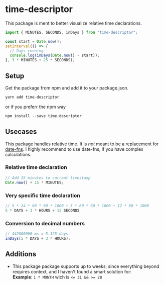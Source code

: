 # time-descriptor

This package is ment to better visualize relative time declarations.

```js
import { MINUTES, SECONDS, inDays } from "time-descriptor";

const start = Date.now();
setInterval(() => {
  // Days running
  console.log(inDays(Date.now() - start));
}, 3 * MINUTES + 25 * SECONDS);
```

## Setup

Get the package from npm and add it to your package.json.

```js
yarn add time-descriptor
```

or if you preferr the npm way

```js
npm install --save time-descriptor
```

## Usecases

This package handles relative time. It is _not_ meant to be a replacement for [date-fns](https://date-fns.org/). I highly recommend to use date-fns, if you have complex calculations.

### Relative time declaration

```js
// Add 15 minutes to current timestamp
Date.now() + 15 * MINUTES;
```

### Very specific time declaration

```js
// 5 * 24 * 60 * 60 * 1000 + 3 * 60 * 60 * 1000 + 12 * 60 * 1000
5 * DAYS + 3 * HOURS + 12 SECONDS
```

### Conversion to decimal numbers

```js
// 442800000 ms = 5.125 days
inDays(5 * DAYS + 3 * HOURS);
```

## Additions

- This package package supports up to weeks, since everything beyond requires context, and I haven't found a smart solution for:  
  **Example**: `1 * MONTH` wich is `<= 31 && >= 28`
